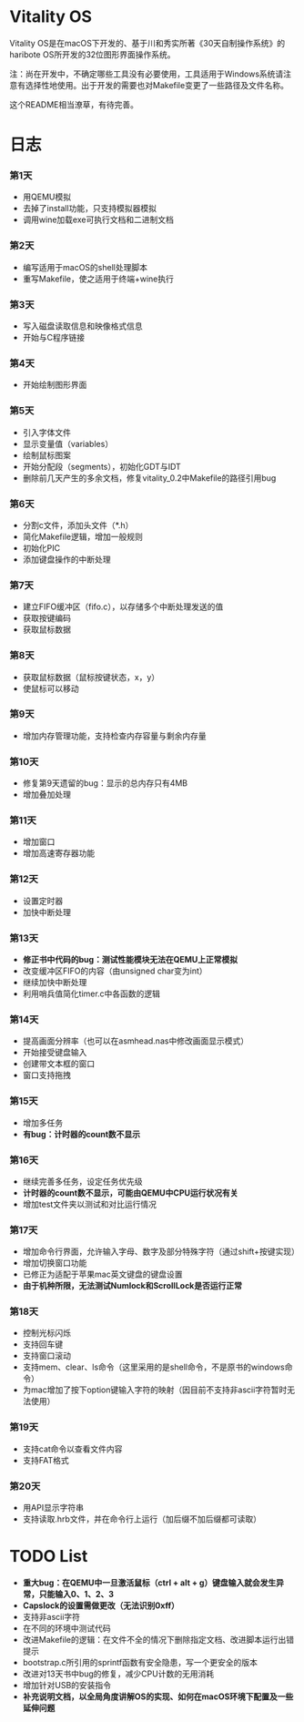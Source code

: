 # Vitality OS

Vitality OS是在macOS下开发的、基于川和秀实所著《30天自制操作系统》的haribote OS所开发的32位图形界面操作系统。

注：尚在开发中，不确定哪些工具没有必要使用，工具适用于Windows系统请注意有选择性地使用。出于开发的需要也对Makefile变更了一些路径及文件名称。

这个README相当潦草，有待完善。

# 日志

### 第1天

- 用QEMU模拟
- 去掉了install功能，只支持模拟器模拟
- 调用wine加载exe可执行文档和二进制文档

### 第2天

- 编写适用于macOS的shell处理脚本
- 重写Makefile，使之适用于终端+wine执行

### 第3天

- 写入磁盘读取信息和映像格式信息
- 开始与C程序链接

### 第4天

- 开始绘制图形界面

### 第5天

- 引入字体文件
- 显示变量值（variables）
- 绘制鼠标图案
- 开始分配段（segments），初始化GDT与IDT
- 删除前几天产生的多余文档，修复vitality_0.2中Makefile的路径引用bug

### 第6天

- 分割c文件，添加头文件（*.h）
- 简化Makefile逻辑，增加一般规则
- 初始化PIC
- 添加键盘操作的中断处理

### 第7天

- 建立FIFO缓冲区（fifo.c），以存储多个中断处理发送的值
- 获取按键编码
- 获取鼠标数据

### 第8天

- 获取鼠标数据（鼠标按键状态，x，y）
- 使鼠标可以移动

### 第9天

- 增加内存管理功能，支持检查内存容量与剩余内存量

### 第10天

- 修复第9天遗留的bug：显示的总内存只有4MB
- 增加叠加处理

### 第11天

- 增加窗口
- 增加高速寄存器功能

### 第12天

- 设置定时器
- 加快中断处理

### 第13天

- **修正书中代码的bug：测试性能模块无法在QEMU上正常模拟**
- 改变缓冲区FIFO的内容（由unsigned char变为int）
- 继续加快中断处理
- 利用哨兵值简化timer.c中各函数的逻辑

### 第14天

- 提高画面分辨率（也可以在asmhead.nas中修改画面显示模式）
- 开始接受键盘输入
- 创建带文本框的窗口
- 窗口支持拖拽

### 第15天

- 增加多任务
- **有bug：计时器的count数不显示**

### 第16天

- 继续完善多任务，设定任务优先级
- **计时器的count数不显示，可能由QEMU中CPU运行状况有关**
- 增加test文件夹以测试和对比运行情况

### 第17天

- 增加命令行界面，允许输入字母、数字及部分特殊字符（通过shift+按键实现）
- 增加切换窗口功能
- 已修正为适配于苹果mac英文键盘的键盘设置
- **由于机种所限，无法测试Numlock和ScrollLock是否运行正常**

### 第18天

- 控制光标闪烁
- 支持回车键
- 支持窗口滚动
- 支持mem、clear、ls命令（这里采用的是shell命令，不是原书的windows命令）
- 为mac增加了按下option键输入字符的映射（因目前不支持非ascii字符暂时无法使用）

### 第19天

- 支持cat命令以查看文件内容
- 支持FAT格式

### 第20天

- 用API显示字符串
- 支持读取.hrb文件，并在命令行上运行（加后缀不加后缀都可读取）

# TODO List

- **重大bug：在QEMU中一旦激活鼠标（ctrl + alt + g）键盘输入就会发生异常，只能输入0、1、2、3**
- **Capslock的设置需做更改（无法识别0xff）**
- 支持非ascii字符
- 在不同的环境中测试代码
- 改进Makefile的逻辑：在文件不全的情况下删除指定文档、改进脚本运行出错提示
- bootstrap.c所引用的sprintf函数有安全隐患，写一个更安全的版本
- 改进对13天书中bug的修复，减少CPU计数的无用消耗
- 增加针对USB的安装指令
- **补充说明文档，以全局角度讲解OS的实现、如何在macOS环境下配置及一些延伸问题**

